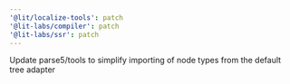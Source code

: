 ```yaml
---
'@lit/localize-tools': patch
'@lit-labs/compiler': patch
'@lit-labs/ssr': patch
---
```


Update parse5/tools to simplify importing of node types from the default tree adapter
